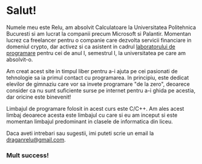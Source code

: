 # Salut!

Numele meu este Relu, am absolvit Calculatoare la Universitatea Politehnica Bucuresti si am lucrat la companii precum Microsoft si Palantir. Momentan lucrez ca freelancer pentru o companie care dezvolta servicii financiare in domeniul crypto, dar activez si ca asistent in cadrul [laboratorului de programare](https://ocw.cs.pub.ro/courses/programare) pentru cei de anul I, semestrul I, la universitatea pe care am absolvit-o.

Am creat acest site in timpul liber pentru a-i ajuta pe cei pasionati de tehnologie sa ia primul contact cu programarea. In principiu, este dedicat elevilor de gimnaziu care vor sa invete programare "de la zero", deoarece consider ca nu sunt suficiente surse pe internet pentru a-i ghida pe acestia, dar oricine este binevenit!

Limbajul de programare folosit in acest curs este C/C++. Am ales acest limbaj deoarece acesta este limbajul cu care si eu am inceput si este momentan limbajul predominant in clasele de informatica din liceu.

Daca aveti intrebari sau sugestii, imi puteti scrie un email la draganrelu@gmail.com.

### Mult success!
